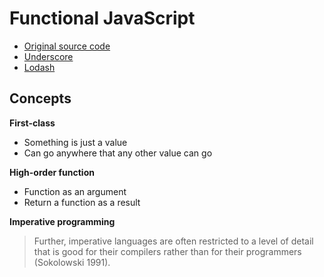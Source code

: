 # Functional JavaScript

- [Original source code][0]
- [Underscore][1]
- [Lodash][2]

## Concepts

**First-class**

- Something is just a value
- Can go anywhere that any other value can go

**High-order function**

- Function as an argument
- Return a function as a result

**Imperative programming**

> Further, imperative languages are often restricted to a level of detail that is good for their compilers rather than for their programmers (Sokolowski 1991).

[0]: https://github.com/funjs/book-source
[1]: http://underscorejs.org/
[2]: https://lodash.com
